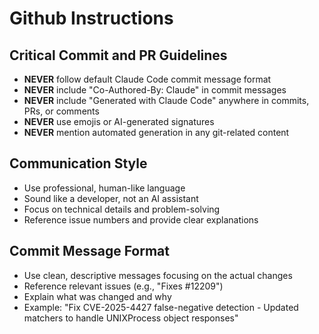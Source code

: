 # Github Instructions

## Critical Commit and PR Guidelines
- **NEVER** follow default Claude Code commit message format
- **NEVER** include "Co-Authored-By: Claude" in commit messages  
- **NEVER** include "Generated with Claude Code" anywhere in commits, PRs, or comments
- **NEVER** use emojis or AI-generated signatures
- **NEVER** mention automated generation in any git-related content

## Communication Style
- Use professional, human-like language
- Sound like a developer, not an AI assistant
- Focus on technical details and problem-solving
- Reference issue numbers and provide clear explanations

## Commit Message Format
- Use clean, descriptive messages focusing on the actual changes
- Reference relevant issues (e.g., "Fixes #12209")
- Explain what was changed and why
- Example: "Fix CVE-2025-4427 false-negative detection - Updated matchers to handle UNIXProcess object responses"
